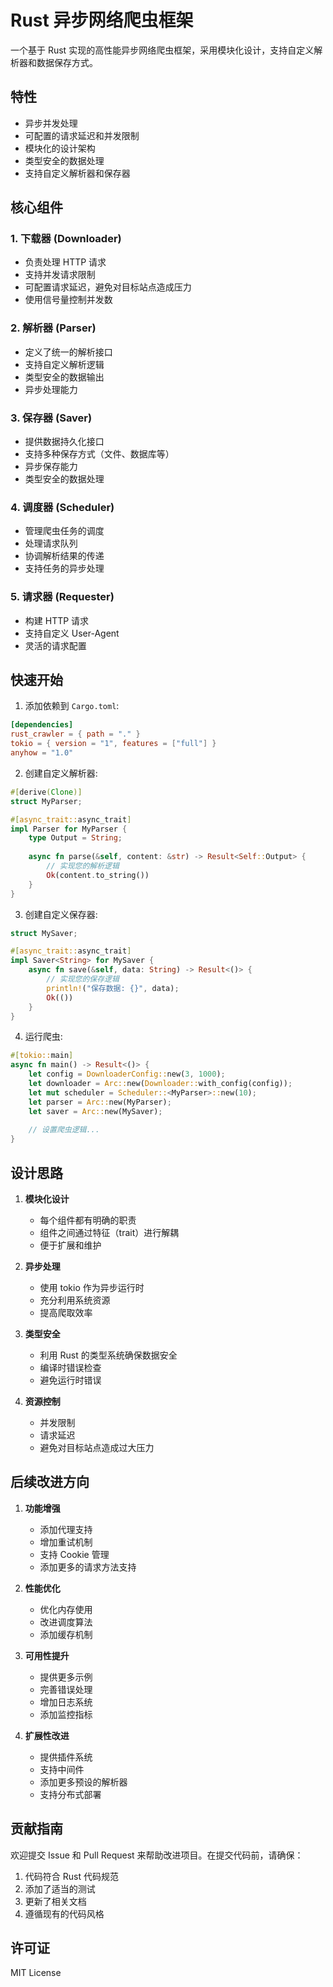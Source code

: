 # Rust 异步网络爬虫框架

一个基于 Rust 实现的高性能异步网络爬虫框架，采用模块化设计，支持自定义解析器和数据保存方式。

## 特性

- 异步并发处理
- 可配置的请求延迟和并发限制
- 模块化的设计架构
- 类型安全的数据处理
- 支持自定义解析器和保存器

## 核心组件

### 1. 下载器 (Downloader)
- 负责处理 HTTP 请求
- 支持并发请求限制
- 可配置请求延迟，避免对目标站点造成压力
- 使用信号量控制并发数

### 2. 解析器 (Parser)
- 定义了统一的解析接口
- 支持自定义解析逻辑
- 类型安全的数据输出
- 异步处理能力

### 3. 保存器 (Saver)
- 提供数据持久化接口
- 支持多种保存方式（文件、数据库等）
- 异步保存能力
- 类型安全的数据处理

### 4. 调度器 (Scheduler)
- 管理爬虫任务的调度
- 处理请求队列
- 协调解析结果的传递
- 支持任务的异步处理

### 5. 请求器 (Requester)
- 构建 HTTP 请求
- 支持自定义 User-Agent
- 灵活的请求配置

## 快速开始

1. 添加依赖到 `Cargo.toml`:
```toml
[dependencies]
rust_crawler = { path = "." }
tokio = { version = "1", features = ["full"] }
anyhow = "1.0"
```

2. 创建自定义解析器:
```rust
#[derive(Clone)]
struct MyParser;

#[async_trait::async_trait]
impl Parser for MyParser {
    type Output = String;
    
    async fn parse(&self, content: &str) -> Result<Self::Output> {
        // 实现您的解析逻辑
        Ok(content.to_string())
    }
}
```

3. 创建自定义保存器:
```rust
struct MySaver;

#[async_trait::async_trait]
impl Saver<String> for MySaver {
    async fn save(&self, data: String) -> Result<()> {
        // 实现您的保存逻辑
        println!("保存数据: {}", data);
        Ok(())
    }
}
```

4. 运行爬虫:
```rust
#[tokio::main]
async fn main() -> Result<()> {
    let config = DownloaderConfig::new(3, 1000);
    let downloader = Arc::new(Downloader::with_config(config));
    let mut scheduler = Scheduler::<MyParser>::new(10);
    let parser = Arc::new(MyParser);
    let saver = Arc::new(MySaver);
    
    // 设置爬虫逻辑...
}
```

## 设计思路

1. **模块化设计**
   - 每个组件都有明确的职责
   - 组件之间通过特征（trait）进行解耦
   - 便于扩展和维护

2. **异步处理**
   - 使用 tokio 作为异步运行时
   - 充分利用系统资源
   - 提高爬取效率

3. **类型安全**
   - 利用 Rust 的类型系统确保数据安全
   - 编译时错误检查
   - 避免运行时错误

4. **资源控制**
   - 并发限制
   - 请求延迟
   - 避免对目标站点造成过大压力

## 后续改进方向

1. **功能增强**
   - 添加代理支持
   - 增加重试机制
   - 支持 Cookie 管理
   - 添加更多的请求方法支持

2. **性能优化**
   - 优化内存使用
   - 改进调度算法
   - 添加缓存机制

3. **可用性提升**
   - 提供更多示例
   - 完善错误处理
   - 增加日志系统
   - 添加监控指标

4. **扩展性改进**
   - 提供插件系统
   - 支持中间件
   - 添加更多预设的解析器
   - 支持分布式部署

## 贡献指南

欢迎提交 Issue 和 Pull Request 来帮助改进项目。在提交代码前，请确保：

1. 代码符合 Rust 代码规范
2. 添加了适当的测试
3. 更新了相关文档
4. 遵循现有的代码风格

## 许可证

MIT License
